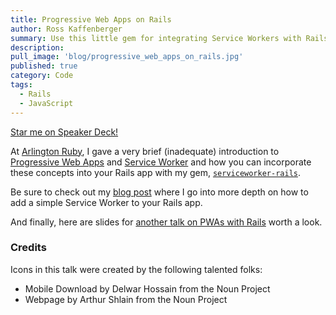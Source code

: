 ```yaml
---
title: Progressive Web Apps on Rails
author: Ross Kaffenberger
summary: Use this little gem for integrating Service Workers with Rails
description:
pull_image: 'blog/progressive_web_apps_on_rails.jpg'
published: true
category: Code
tags:
  - Rails
  - JavaScript
---
```


<script async class="speakerdeck-embed" data-id="55eba03687a64d8ea7646b63c68eb7bf" data-ratio="1.33333333333333" src="//speakerdeck.com/assets/embed.js"></script>

[Star me on Speaker Deck!](https://speakerdeck.com/rossta/progressive-web-apps-on-rails)

At [Arlington Ruby](http://www.meetup.com/Arlington-Ruby/events/233611761/), I gave a very brief (inadequate) introduction to [Progressive Web Apps](https://developers.google.com/web/progressive-web-apps/) and [Service Worker](https://developer.mozilla.org/en-US/docs/Web/API/Service_Worker_API) and how you can incorporate these concepts into your Rails app with my gem, [`serviceworker-rails`](https://github.com/rossta/serviceworker-rails).

Be sure to check out my [blog post](/serviceworker-on-rails) where I go
into more depth on how to add a simple Service Worker to your Rails app.

And finally, here are slides for [another talk on PWAs with Rails](http://slides.com/sophiedeziel/progressive-web-apps#/) worth a look.

### Credits

Icons in this talk were created by the following talented folks:

* Mobile Download by Delwar Hossain from the Noun Project
* Webpage by Arthur Shlain from the Noun Project

